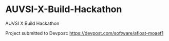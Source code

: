 # AUVSI-X-Build-Hackathon
AUVSI X Build Hackathon


Project submitted to Devpost:
https://devpost.com/software/afloat-moaef1
